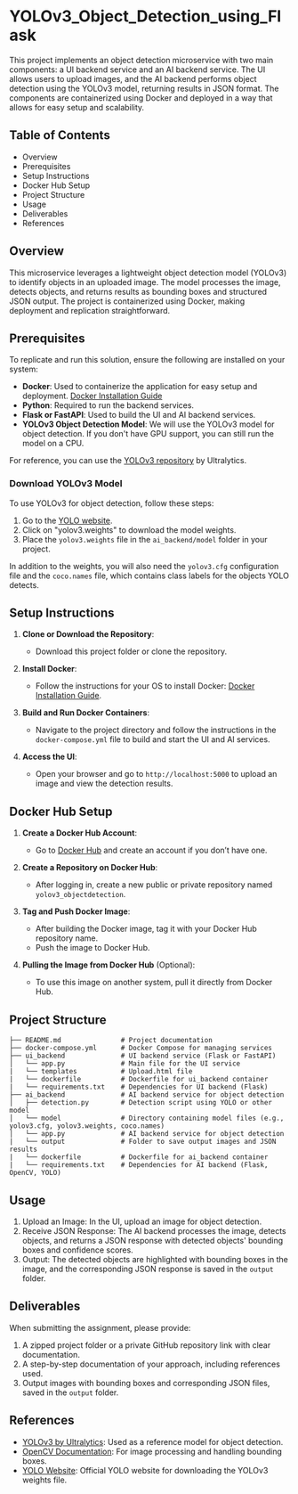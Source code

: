 # YOLOv3_Object_Detection_using_Flask


This project implements an object detection microservice with two main components: a UI backend service and an AI backend service. The UI allows users to upload images, and the AI backend performs object detection using the YOLOv3 model, returning results in JSON format. The components are containerized using Docker and deployed in a way that allows for easy setup and scalability.

## Table of Contents
- Overview
- Prerequisites
- Setup Instructions
- Docker Hub Setup
- Project Structure
- Usage
- Deliverables
- References

## Overview

This microservice leverages a lightweight object detection model (YOLOv3) to identify objects in an uploaded image. The model processes the image, detects objects, and returns results as bounding boxes and structured JSON output. The project is containerized using Docker, making deployment and replication straightforward.

## Prerequisites

To replicate and run this solution, ensure the following are installed on your system:

- **Docker**: Used to containerize the application for easy setup and deployment. [Docker Installation Guide](https://docs.docker.com/get-docker/)
- **Python**: Required to run the backend services.
- **Flask or FastAPI**: Used to build the UI and AI backend services.
- **YOLOv3 Object Detection Model**: We will use the YOLOv3 model for object detection. If you don't have GPU support, you can still run the model on a CPU.

For reference, you can use the [YOLOv3 repository](https://github.com/ultralytics/yolov3) by Ultralytics.

### Download YOLOv3 Model

To use YOLOv3 for object detection, follow these steps:

1. Go to the [YOLO website](https://pjreddie.com/darknet/yolo/).
2. Click on "yolov3.weights" to download the model weights.
3. Place the `yolov3.weights` file in the `ai_backend/model` folder in your project.

In addition to the weights, you will also need the `yolov3.cfg` configuration file and the `coco.names` file, which contains class labels for the objects YOLO detects.

## Setup Instructions

1. **Clone or Download the Repository**:
   - Download this project folder or clone the repository.

2. **Install Docker**:
   - Follow the instructions for your OS to install Docker: [Docker Installation Guide](https://docs.docker.com/get-docker/).

3. **Build and Run Docker Containers**:
   - Navigate to the project directory and follow the instructions in the `docker-compose.yml` file to build and start the UI and AI services.

4. **Access the UI**:
   - Open your browser and go to `http://localhost:5000` to upload an image and view the detection results.

## Docker Hub Setup

1. **Create a Docker Hub Account**:
   - Go to [Docker Hub](https://hub.docker.com/) and create an account if you don’t have one.

2. **Create a Repository on Docker Hub**:
   - After logging in, create a new public or private repository named `yolov3_objectdetection`.

3. **Tag and Push Docker Image**:
   - After building the Docker image, tag it with your Docker Hub repository name.
   - Push the image to Docker Hub.

4. **Pulling the Image from Docker Hub** (Optional):
   - To use this image on another system, pull it directly from Docker Hub.

## Project Structure

```
├── README.md               # Project documentation
├── docker-compose.yml      # Docker Compose for managing services
├── ui_backend              # UI backend service (Flask or FastAPI)
│   └── app.py              # Main file for the UI service
|   └── templates           # Upload.html file
|   └── dockerfile          # Dockerfile for ui_backend container
|   └── requirements.txt    # Dependencies for UI backend (Flask)
├── ai_backend              # AI backend service for object detection
│   ├── detection.py        # Detection script using YOLO or other model
│   └── model               # Directory containing model files (e.g., yolov3.cfg, yolov3.weights, coco.names)
│   └── app.py              # AI backend service for object detection
|   └── output              # Folder to save output images and JSON results
|   └── dockerfile          # Dockerfile for ai_backend container
|   └── requirements.txt    # Dependencies for AI backend (Flask, OpenCV, YOLO)
```

## Usage

1. Upload an Image: In the UI, upload an image for object detection.
2. Receive JSON Response: The AI backend processes the image, detects objects, and returns a JSON response with detected objects' bounding boxes and confidence scores.
3. Output: The detected objects are highlighted with bounding boxes in the image, and the corresponding JSON response is saved in the `output` folder.

## Deliverables

When submitting the assignment, please provide:

1. A zipped project folder or a private GitHub repository link with clear documentation.
2. A step-by-step documentation of your approach, including references used.
3. Output images with bounding boxes and corresponding JSON files, saved in the `output` folder.

## References

- [YOLOv3 by Ultralytics](https://github.com/ultralytics/yolov3): Used as a reference model for object detection.
- [OpenCV Documentation](https://docs.opencv.org/): For image processing and handling bounding boxes.
- [YOLO Website](https://pjreddie.com/darknet/yolo/): Official YOLO website for downloading the YOLOv3 weights file.
